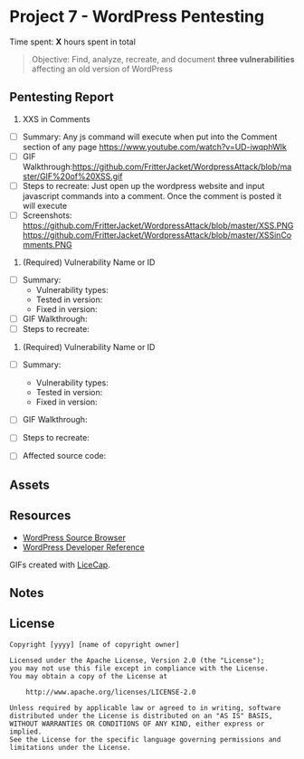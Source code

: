 # Project 7 - WordPress Pentesting

Time spent: **X** hours spent in total

> Objective: Find, analyze, recreate, and document **three vulnerabilities** affecting an old version of WordPress

## Pentesting Report

1. XXS in Comments
  - [ ] Summary: Any js command will execute when put into the Comment section of any page 
    https://www.youtube.com/watch?v=UD-iwqphWlk 
  - [ ] GIF Walkthrough:https://github.com/FritterJacket/WordpressAttack/blob/master/GIF%20of%20XSS.gif 
  - [ ] Steps to recreate: Just open up the wordpress website and input javascript commands into a comment. Once the comment is posted it will execute
  - [ ] Screenshots: https://github.com/FritterJacket/WordpressAttack/blob/master/XSS.PNG
                     https://github.com/FritterJacket/WordpressAttack/blob/master/XSSinComments.PNG
1. (Required) Vulnerability Name or ID
  - [ ] Summary: 
    - Vulnerability types:
    - Tested in version:
    - Fixed in version: 
  - [ ] GIF Walkthrough: 
  - [ ] Steps to recreate: 
1. (Required) Vulnerability Name or ID
  - [ ] Summary: 
    - Vulnerability types:
    - Tested in version:
    - Fixed in version: 
  - [ ] GIF Walkthrough: 
  - [ ] Steps to recreate: 
  - [ ] Affected source code:
    

## Assets



## Resources

- [WordPress Source Browser](https://core.trac.wordpress.org/browser/)
- [WordPress Developer Reference](https://developer.wordpress.org/reference/)

GIFs created with [LiceCap](http://www.cockos.com/licecap/).

## Notes



## License

    Copyright [yyyy] [name of copyright owner]

    Licensed under the Apache License, Version 2.0 (the "License");
    you may not use this file except in compliance with the License.
    You may obtain a copy of the License at

        http://www.apache.org/licenses/LICENSE-2.0

    Unless required by applicable law or agreed to in writing, software
    distributed under the License is distributed on an "AS IS" BASIS,
    WITHOUT WARRANTIES OR CONDITIONS OF ANY KIND, either express or implied.
    See the License for the specific language governing permissions and
    limitations under the License.
